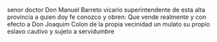 senor doctor Don Manuel Barreto vicario superintendente de esta alta provincia a quien doy fe conozco y obren: Que vende realmente y con efecto a Don Joaquim Colon de la propia vecinidad un mulato su propio eslavo cautivo y sujeto a servidumbre